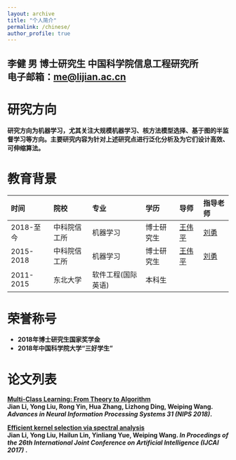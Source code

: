 ```yaml
---
layout: archive
title: "个人简介"
permalink: /chinese/
author_profile: true
---
```

<b>李健 男 博士研究生 中国科学院信息工程研究所<b><br>
<b>电子邮箱：me@lijian.ac.cn<b>
---
# 研究方向
研究方向为机器学习，尤其关注大规模机器学习、核方法模型选择、基于图的半监督学习等方向。主要研究内容为针对上述研究点进行泛化分析及为它们设计高效、可伸缩算法。

# 教育背景

|时间|院校|专业|学历|导师|指导老师|
|:--|:--|:--|:--|:--|:--|
|2018-至今|中科院信工所|机器学习|博士研究生|[王伟平](http://bkjy.ucas.ac.cn/index.php/szdw/ds/jsjxk/wlkjaq/4188-wwp)|[刘勇](https://iie-liuyong.github.io)|
|2015-2018|中科院信工所|机器学习|博士研究生|[王伟平](http://bkjy.ucas.ac.cn/index.php/szdw/ds/jsjxk/wlkjaq/4188-wwp)|[刘勇](https://iie-liuyong.github.io)|
|2011-2015|东北大学|软件工程(国际英语)|本科生|||

# 荣誉称号
* 2018年博士研究生国家奖学金
* 2018年中国科学院大学“三好学生”

# 论文列表
<b>[Multi-Class Learning: From Theory to Algorithm](https://superlj666.github.io/publications/mc)</b> <br>
<b>Jian Li</b>, Yong Liu, Rong Yin, Hua Zhang, Lizhong Ding, Weiping Wang. <i>Advances in Neural Information Processing Systems 31 (NIPS 2018)</i>.

<b>[Efficient kernel selection via spectral analysis](https://superlj666.github.io/publications/sm)</b> <br>
<b>Jian Li</b>, Yong Liu, Hailun Lin, Yinliang Yue, Weiping Wang. <i>In Procedings of the 26th International Joint Conference on Artificial Intelligence (IJCAI 2017) </i>.